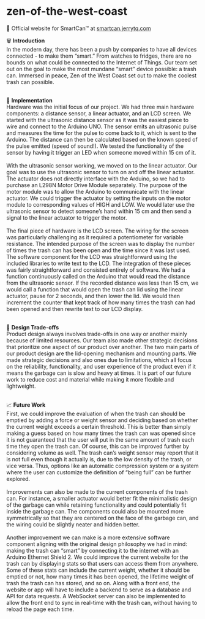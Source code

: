 # zen-of-the-west-coast

🤖 Official website for SmartCan™ at [smartcan.jerrytq.com](https://smartcan.jerrytq.com)

🗑️ **Introduction**<br>
In the modern day, there has been a push by companies to have all devices connected - to make them “smart.” From watches to fridges, there are no bounds on what could be connected to the Internet of Things. Our team set out on the goal to make the most mundane “smart” device possible: a trash can. Immersed in peace, Zen of the West Coast set out to make the coolest trash can possible. <br><br>

🔧 **Implementation**<br>
Hardware was the initial focus of our project. We had three main hardware components: a distance sensor, a linear actuator, and an LCD screen. We started with the ultrasonic distance sensor as it was the easiest piece to wire and connect to the Arduino UNO. The sensor emits an ultrasonic pulse and measures the time for the pulse to come back to it, which is sent to the Arduino. The distance can then be calculated based on the known speed of the pulse emitted (speed of sound!). We tested the functionality of the sensor by having it trigger an LED when someone moved within 15 cm of it. <br><br>
With the ultrasonic sensor working, we moved on to the linear actuator. Our goal was to use the ultrasonic sensor to turn on and off the linear actuator. The actuator does not directly interface with the Arduino, so we had to purchase an L298N Motor Drive Module separately. The purpose of the motor module was to allow the Arduino to communicate with the linear actuator. We could trigger the actuator by setting the inputs on the motor module to corresponding values of HIGH and LOW. We would later use the ultrasonic sensor to detect someone’s hand within 15 cm and then send a signal to the linear actuator to trigger the motor.<br><br>
The final piece of hardware is the LCD screen. The wiring for the screen was particularly challenging as it required a potentiometer for variable resistance. The intended purpose of the screen was to display the number of times the trash can has been open and the time since it was last used. The software component for the LCD was straightforward using the included libraries to write text to the LCD. The integration of these pieces was fairly straightforward and consisted entirely of software. We had a function continuously called on the Arduino that would read the distance from the ultrasonic sensor. If the recorded distance was less than 15 cm, we would call a function that would open the trash can lid using the linear actuator, pause for 2 seconds, and then lower the lid. We would then increment the counter that kept track of how many times the trash can had been opened and then rewrite text to our LCD display.<br><br>

🤔 **Design Trade-offs**<br>
Product design always involves trade-offs in one way or another mainly because of limited resources. Our team also made other strategic decisions that prioritize one aspect of our product over another. The two main parts of our product design are the lid-opening mechanism and mounting parts. We made strategic decisions and also ones due to limitations, which all focus on the reliability, functionality, and user experience of the product even if it means the garbage can is slow and heavy at times. It is part of our future work to reduce cost and material while making it more flexible and lightweight.<br><br>

📈 **Future Work**<br>
First, we could improve the evaluation of when the trash can should be emptied by adding a force or weight sensor and deciding based on whether the current weight exceeds a certain threshold. This is better than simply making a guess based on how many times the trash can was opened since it is not guaranteed that the user will put in the same amount of trash each time they open the trash can. Of course, this can be improved further by considering volume as well. The trash can’s weight sensor may report that it is not full even though it actually is, due to the low density of the trash, or vice versa. Thus, options like an automatic compression system or a system where the user can customize the definition of “being full” can be further explored. <br><br>
Improvements can also be made to the current components of the trash can. For instance, a smaller actuator would better fit the minimalistic design of the garbage can while retaining functionality and could potentially fit inside the garbage can. The components could also be mounted more symmetrically so that they are centered on the face of the garbage can, and the wiring could be slightly neater and hidden better. <br><br>
Another improvement we can make is a more extensive software component aligning with the original design philosophy we had in mind: making the trash can “smart” by connecting it to the internet with an Arduino Ethernet Shield 2. We could improve the current website for the trash can by displaying stats so that users can access them from anywhere. Some of these stats can include the current weight, whether it should be emptied or not, how many times it has been opened, the lifetime weight of trash the trash can has stored, and so on. Along with a front end, the website or app will have to include a backend to serve as a database and API for data requests. A WebSocket server can also be implemented to allow the front end to sync in real-time with the trash can, without having to reload the page each time. 
